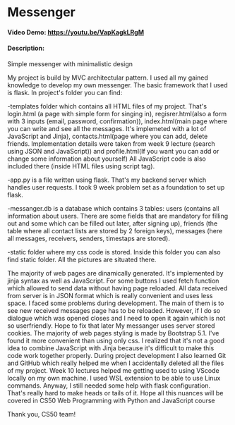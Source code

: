 # Messenger
#### Video Demo: https://youtu.be/VapKagkLRgM
#### Description:
Simple messenger with minimalistic design

My project is build by MVC architectular pattern.
I used all my gained knowledge to develop my own messenger.
The basic framework that I used is flask. In project's folder you can find:

-templates folder which contains all HTML files of my project. That's login.html (a page with simple form for singing in), regisrer.html(also a form with 3 inputs (email, password, confirmation)), index.html(main page where you can write and see all the messages. It's implemeted with a lot of JavaScript and Jinja), contacts.html(page where you can add, delete friends. Implementation details were taken from week 9 lecture (search using JSON and JavaScript)) and profile.html(If you want you can add or change some information about yourself) All JavaScript code is also included there (inside HTML files using script tag).

-app.py is a file written using flask. That's my backend server which handles user requests. I took 9 week problem set as a foundation to set up flask.

-messanger.db is a database which contains 3 tables: users (contains all information about users. There are some fields that are mandatory for filling out and some which can be filled out later, after signing up), friends (the table where all contact lists are stored by 2 foreign keys), messages (here all messages, receivers, senders, timestaps are stored).

-static folder where my css code is stored. Inside this folder you can also find static folder. All the pictures are situated there.

The majority of web pages are dinamically generated. It's implemented by jinja syntax as well as JavaScript.
For some buttons I used fetch function which allowed to send data without having page reloaded. All data received from server is in JSON format which is really convenient and uses less space.
I faced some problems during development. The main of them is to see new received messages page has to be reloaded. However, if I do so dialogue which was opened closes and I need to open it again which is not so userfriendly. Hope to fix that later
My messanger uses server stored cookies.
The majority of web pages styling is made by Bootstrap 5.1. I've found it more convenient than using only css.
I realized that it's not a good idea to combine JavaScript with Jinja because it's difficult to make this code work together properly.
During project development I also learned Git and GitHub which really helped me when I accidentally deleted all the files of my project.
Week 10 lectures helped me getting used to using VScode locally on my own machine. I used WSL extension to be able to use Linux commands.
Anyway, I still needed some help with flask configuration. That's really hard to make heads or tails of it. Hope all this nuances will be covered in CS50 Web Programming with Python and JavaScript course

Thank you, CS50 team!